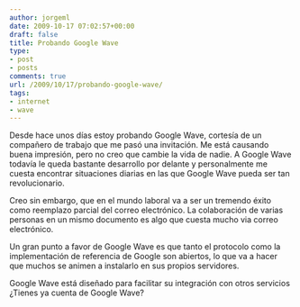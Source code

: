 ```yaml
---
author: jorgeml
date: 2009-10-17 07:02:57+00:00
draft: false
title: Probando Google Wave
type: 
- post
- posts
comments: true
url: /2009/10/17/probando-google-wave/
tags:
- internet
- wave
---
```


Desde hace unos días estoy probando Google Wave, cortesía de un compañero de trabajo que me pasó una invitación. Me está causando buena impresión, pero no creo que cambie la vida de nadie. A Google Wave todavía le queda bastante desarrollo por delante y personalmente me cuesta encontrar situaciones diarias en las que Google Wave pueda ser tan revolucionario.

Creo sin embargo, que en el mundo laboral va a ser un tremendo éxito como reemplazo parcial del correo electrónico. La colaboración de varias personas en un mismo documento es algo que cuesta mucho via correo electrónico.

Un gran punto a favor de Google Wave es que tanto el protocolo como la implementación de referencia de Google son abiertos, lo que va a hacer que muchos se animen a instalarlo en sus propios servidores.

Google Wave está diseñado para facilitar su integración con otros servicios ¿Tienes ya cuenta de Google Wave? 

